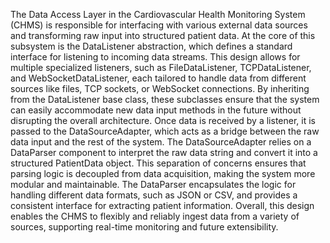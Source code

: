 The Data Access Layer in the Cardiovascular Health Monitoring System (CHMS) is responsible for interfacing with various external data sources and transforming raw input into structured patient data. At the core of this subsystem is the DataListener abstraction, which defines a standard interface for listening to incoming data streams. This design allows for multiple specialized listeners, such as FileDataListener, TCPDataListener, and WebSocketDataListener, each tailored to handle data from different sources like files, TCP sockets, or WebSocket connections. By inheriting from the DataListener base class, these subclasses ensure that the system can easily accommodate new data input methods in the future without disrupting the overall architecture.
Once data is received by a listener, it is passed to the DataSourceAdapter, which acts as a bridge between the raw data input and the rest of the system. The DataSourceAdapter relies on a DataParser component to interpret the raw data string and convert it into a structured PatientData object. This separation of concerns ensures that parsing logic is decoupled from data acquisition, making the system more modular and maintainable. The DataParser encapsulates the logic for handling different data formats, such as JSON or CSV, and provides a consistent interface for extracting patient information. Overall, this design enables the CHMS to flexibly and reliably ingest data from a variety of sources, supporting real-time monitoring and future extensibility.